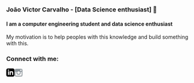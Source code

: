 ### João Victor Carvalho - [Data Science enthusiast] 👋
#### I am a computer engineering student and data science enthusiast
My motivation is to help peoples with this knowledge and build something with this.

### Connect with me:

[<img align="left"  width="22px" src="https://github.com/joaocarvoli/joaocarvoli/blob/main/logo/linkedin-black-icon-logo-ECC426C572-seeklogo.com.png" />][linkedin]

[<img align="left" alt="joaocarvoli | Instagram" width="22px" src="https://github.com/joaocarvoli/joaocarvoli/blob/main/logo/0-818_smbolo-do-instagram-png-transparent-png.png" />][instagram]




<br />
<br />

[instagram]: https://www.instagram.com/joaocarvoli/
[linkedin]: https://www.linkedin.com/in/joaocarvoli/
